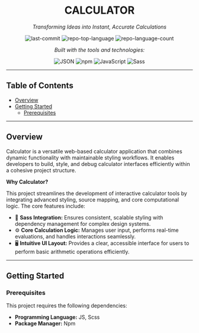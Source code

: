 <div id="top" align="center">
<h1>CALCULATOR</h1>
<p><em>Transforming Ideas into Instant, Accurate Calculations</em></p>

![last-commit](https://img.shields.io/github/last-commit/dougpsnts/Calculator?style=flat&logo=git&logoColor=white&color=0080ff) ![repo-top-language](https://img.shields.io/github/languages/top/dougpsnts/Calculator?style=flat&color=0080ff) ![repo-language-count](https://img.shields.io/github/languages/count/dougpsnts/Calculator?style=flat&color=0080ff)

<p><em>Built with the tools and technologies:</em></p>

![JSON](https://img.shields.io/badge/JSON-000000.svg?style=flat&logo=JSON&logoColor=white) ![npm](https://img.shields.io/badge/npm-CB3837.svg?style=flat&logo=npm&logoColor=white) ![JavaScript](https://img.shields.io/badge/JavaScript-F7DF1E.svg?style=flat&logo=JavaScript&logoColor=black) ![Sass](https://img.shields.io/badge/Sass-CC6699.svg?style=flat&logo=Sass&logoColor=white)
</div>

---

## Table of Contents
* [Overview](#overview)
* [Getting Started](#getting-started)
  * [Prerequisites](#prerequisites)


---

## Overview
Calculator is a versatile web-based calculator application that combines dynamic functionality with maintainable styling workflows. It enables developers to build, style, and debug calculator interfaces efficiently within a cohesive project structure.

**Why Calculator?**

This project streamlines the development of interactive calculator tools by integrating advanced styling, source mapping, and core computational logic. The core features include:

* 🧩 **Sass Integration:** Ensures consistent, scalable styling with dependency management for complex design systems.
* ⚙️ **Core Calculation Logic:** Manages user input, performs real-time evaluations, and handles interactions seamlessly.
* 🖥️ **Intuitive UI Layout:** Provides a clear, accessible interface for users to perform basic arithmetic operations efficiently.

---

## Getting Started
### Prerequisites
This project requires the following dependencies:

* **Programming Language:** JS, Scss
* **Package Manager:** Npm
